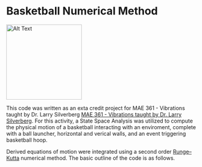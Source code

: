 # Basketball Numerical Method

<img src="https://github.com/matthewsimpsonaero/Basketball-numerical-method/blob/main/Final.gif" alt="Alt Text" width="200" height="200"/>



This code was written as an exta credit project for MAE 361 - Vibrations taught by Dr. Larry Silverberg
[MAE 361 - Vibrations taught by Dr. Larry Silverberg](https://www.mae.ncsu.edu/people/lmsilver/). For this activity, a State Space Analysis was utilized to compute the physical motion of a basketball interacting with an enviroment, complete with a ball launcher, horizontal and verical walls, and an event triggering basketball hoop.

Derived equations of motion were integrated using a second order [Runge–Kutta](https://en.wikipedia.org/wiki/Runge%E2%80%93Kutta_methods) numerical method. The basic outline of the code is as follows.